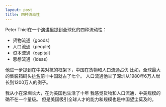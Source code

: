 ```yaml
---
layout: post
title: 四种流动性
---
```

Peter Thiel在一个<a href="https://www.youtube.com/watch?v=E-IaSS0bbGU">演讲</a>里提到全球化的四种流动性：
- 货物流通（goods）
- 人口流通（people)
- 资本流通（capital）
- 思想流通（ideas）

他进一步提到在中美对抗的框架下，中国在货物和人口流通占优
比如，全球最大的集装箱码头<a href="https://en.wikipedia.org/wiki/List_of_busiest_container_ports">排名</a>前十中国就占了七个。
人口流通他举了深圳从1980年6万人增长到1200万人的例子。

我从小在深圳长大，在为美国也生活了十年
我感觉货物和人口流通，中美规模的确不在一个量级。
但是美国吸引全球人才的能力和规模也是中国望尘莫及的。
